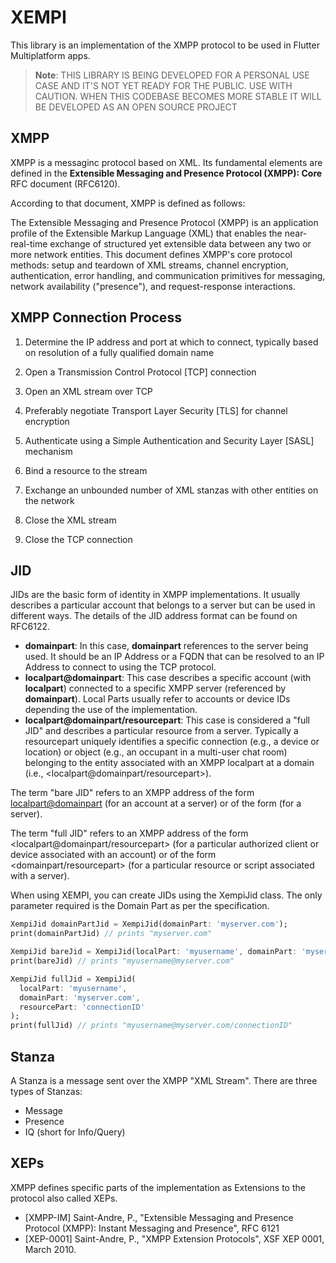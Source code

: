 # XEMPI

This library is an implementation of the XMPP protocol to be used in Flutter Multiplatform apps.

> __Note__: THIS LIBRARY IS BEING DEVELOPED FOR A PERSONAL USE CASE AND IT'S NOT YET READY FOR THE PUBLIC. USE WITH CAUTION. WHEN THIS CODEBASE BECOMES MORE STABLE IT WILL BE DEVELOPED AS AN OPEN SOURCE PROJECT

## XMPP

XMPP is a messaginc protocol based on XML. Its fundamental elements are defined in the **Extensible Messaging and Presence Protocol (XMPP): Core** RFC document (RFC6120).

According to that document, XMPP is defined as follows: 

The Extensible Messaging and Presence Protocol (XMPP) is an
  application profile of the Extensible Markup Language (XML) that
  enables the near-real-time exchange of structured yet extensible data
  between any two or more network entities.  This document defines
  XMPP's core protocol methods: setup and teardown of XML streams,
  channel encryption, authentication, error handling, and communication
  primitives for messaging, network availability ("presence"), and
  request-response interactions.

## XMPP Connection Process

1.  Determine the IP address and port at which to connect, typically
    based on resolution of a fully qualified domain name

2.  Open a Transmission Control Protocol [TCP] connection

3.  Open an XML stream over TCP

4.  Preferably negotiate Transport Layer Security [TLS] for channel
    encryption

5.  Authenticate using a Simple Authentication and Security Layer
    [SASL] mechanism

6.  Bind a resource to the stream

7.  Exchange an unbounded number of XML stanzas with other entities
    on the network

8.  Close the XML stream

9.  Close the TCP connection

## JID

JIDs are the basic form of identity in XMPP implementations. It usually describes a particular account that belongs to a server but can be used in different ways. The details of the JID address format can be found on RFC6122.

* **domainpart**: In this case, **domainpart** references to the server being used. It should be an IP Address or a FQDN that can be resolved to an IP Address to connect to using the TCP protocol.
* **localpart@domainpart**: This case describes a specific account (with **localpart**) connected to a specific XMPP server (referenced by **domainpart**).  Local Parts usually refer to accounts or device IDs depending the use of the implementation.
* **localpart@domainpart/resourcepart**: This case is considered a "full JID" and describes a particular resource from a server. Typically a resourcepart uniquely
identifies a specific connection (e.g., a device or location) or
object (e.g., an occupant in a multi-user chat room) belonging to the
entity associated with an XMPP localpart at a domain (i.e.,
<localpart@domainpart/resourcepart>).

The term "bare JID" refers to an XMPP address of the form
<localpart@domainpart> (for an account at a server) or of the form
<domainpart> (for a server).

The term "full JID" refers to an XMPP address of the form
<localpart@domainpart/resourcepart> (for a particular authorized
client or device associated with an account) or of the form
<domainpart/resourcepart> (for a particular resource or script
associated with a server).

When using XEMPI, you can create JIDs using the XempiJid class. The only parameter required is the Domain Part as per the specification.

```Dart
XempiJid domainPartJid = XempiJid(domainPart: 'myserver.com');
print(domainPartJid) // prints "myserver.com"

XempiJid bareJid = XempiJid(localPart: 'myusername', domainPart: 'myserver.com');
print(bareJid) // prints "myusername@myserver.com"

XempiJid fullJid = XempiJid(
  localPart: 'myusername',
  domainPart: 'myserver.com',
  resourcePart: 'connectionID'
);
print(fullJid) // prints "myusername@myserver.com/connectionID"
```

## Stanza

A Stanza is a message sent over the XMPP "XML Stream". There are three types of Stanzas:

* Message
* Presence
* IQ (short for Info/Query)

<presence/>

## XEPs

XMPP defines specific parts of the implementation as Extensions to the protocol also called XEPs.

* [XMPP-IM] Saint-Andre, P., "Extensible Messaging and Presence
  Protocol (XMPP): Instant Messaging and Presence",
  RFC 6121
* [XEP-0001] Saint-Andre, P., "XMPP Extension Protocols", XSF
  XEP 0001, March 2010.